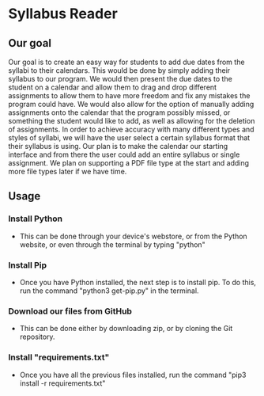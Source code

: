 # Syllabus Reader


## Our goal
Our goal is to create an easy way for students to add due dates from the syllabi to their calendars. This would be done by simply adding their syllabus to our program. We would then present the due dates to the student on a calendar and allow them to drag and drop different assignments to allow them to have more freedom and fix any mistakes the program could have. We would also allow for the option of manually adding assignments onto the calendar that the program possibly missed, or something the student would like to add, as well as allowing for the deletion of assignments. In order to achieve accuracy with many different types and styles of syllabi, we will have the user select a certain syllabus format that their syllabus is using. Our plan is to make the calendar our starting interface and from there the user could add an entire syllabus or single assignment. We plan on supporting a PDF file type at the start and adding more file types later if we have time.

## Usage
### Install Python
* This can be done through your device's webstore, or from the Python website, or even through the terminal by typing "python"

### Install Pip
* Once you have Python installed, the next step is to install pip. To do this, run the command "python3 get-pip.py" in the terminal.

### Download our files from GitHub
* This can be done either by downloading zip, or by cloning the Git repository.

### Install "requirements.txt"
* Once you have all the previous files installed, run the command "pip3 install -r requirements.txt"

